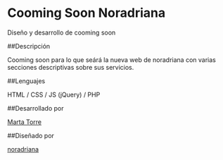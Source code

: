 <h1>Cooming Soon Noradriana</h1>

Diseño y desarrollo de cooming soon

##Descripción

Cooming soon para lo que seárá la nueva web de noradriana con varias secciones descriptivas sobre sus servicios.

##Lenguajes

HTML / CSS / JS (jQuery) / PHP

##Desarrollado por

<a href="https://martatorre.dev" target="_blank">Marta Torre</a>

##Diseñado por 

<a href="https://noradriana.com" target="_blank">noradriana</a>
